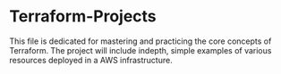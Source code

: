 # Terraform-Projects

This file is dedicated for mastering and practicing the core concepts of Terraform.
The project will include indepth, simple examples of various resources deployed in a AWS infrastructure.